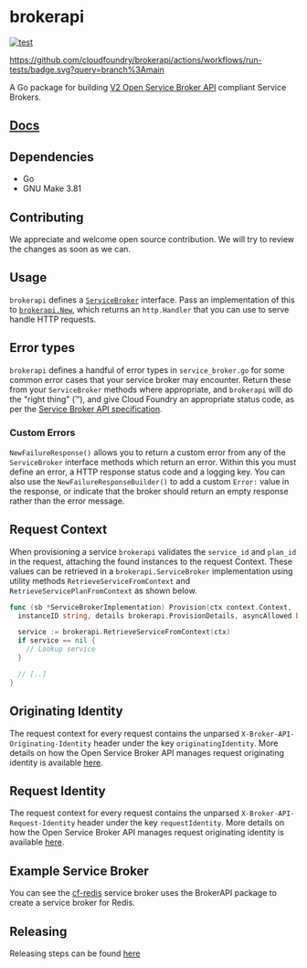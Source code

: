 # brokerapi

[![test](https://github.com/cloudfoundry/brokerapi/actions/workflows/run-tests.yml/badge.svg?branch=main)](https://github.com/cloudfoundry/brokerapi/actions/workflows/run-tests.yml?query=branch%3Amain)

https://github.com/cloudfoundry/brokerapi/actions/workflows/run-tests/badge.svg?query=branch%3Amain

A Go package for building [V2 Open Service Broker API](https://github.com/openservicebrokerapi/servicebroker/) compliant Service Brokers.

## [Docs](https://godoc.org/code.cloudfoundry.org/brokerapi/v13)

## Dependencies

- Go
- GNU Make 3.81

## Contributing	

We appreciate and welcome open source contribution. We will try to review the changes as soon as we can.	

## Usage

`brokerapi` defines a
[`ServiceBroker`](https://godoc.org/code.cloudfoundry.org/brokerapi/v13/domain#ServiceBroker/domain#ServiceBroker)
interface. Pass an implementation of this to
[`brokerapi.New`](https://godoc.org/code.cloudfoundry.org/brokerapi/v13#New),
which returns an `http.Handler` that you can use to serve handle HTTP requests.

## Error types

`brokerapi` defines a handful of error types in `service_broker.go` for some
common error cases that your service broker may encounter. Return these from
your `ServiceBroker` methods where appropriate, and `brokerapi` will do the
"right thing" (™), and give Cloud Foundry an appropriate status code, as per
the [Service Broker API
specification](https://docs.cloudfoundry.org/services/api.html).

### Custom Errors

`NewFailureResponse()` allows you to return a custom error from any of the
`ServiceBroker` interface methods which return an error. Within this you must
define an error, a HTTP response status code and a logging key. You can also
use the `NewFailureResponseBuilder()` to add a custom `Error:` value in the
response, or indicate that the broker should return an empty response rather
than the error message.

## Request Context

When provisioning a service `brokerapi` validates the `service_id` and `plan_id`
in the request, attaching the found instances to the request Context. These
values can be retrieved in a `brokerapi.ServiceBroker` implementation using 
utility methods `RetrieveServiceFromContext` and `RetrieveServicePlanFromContext`
as shown below.

```go
func (sb *ServiceBrokerImplementation) Provision(ctx context.Context,
  instanceID string, details brokerapi.ProvisionDetails, asyncAllowed bool) {

  service := brokerapi.RetrieveServiceFromContext(ctx)
  if service == nil {
    // Lookup service
  }

  // [..]
}
```

## Originating Identity

The request context for every request contains the unparsed
`X-Broker-API-Originating-Identity` header under the key
`originatingIdentity`.  More details on how the Open Service Broker API
manages request originating identity is available
[here](https://github.com/openservicebrokerapi/servicebroker/blob/master/spec.md#originating-identity).

## Request Identity

The request context for every request contains the unparsed
`X-Broker-API-Request-Identity` header under the key
`requestIdentity`.  More details on how the Open Service Broker API
manages request originating identity is available
[here](https://github.com/openservicebrokerapi/servicebroker/blob/master/spec.md#request-identity).

## Example Service Broker

You can see the
[cf-redis](https://github.com/pivotal-cf/cf-redis-broker/blob/2f0e9a8ebb1012a9be74bbef2d411b0b3b60352f/broker/broker.go)
service broker uses the BrokerAPI package to create a service broker for Redis.

## Releasing

Releasing steps can be found [here](https://github.com/cloudfoundry/brokerapi/wiki/Releasing-new-BrokerAPI-major-version)

